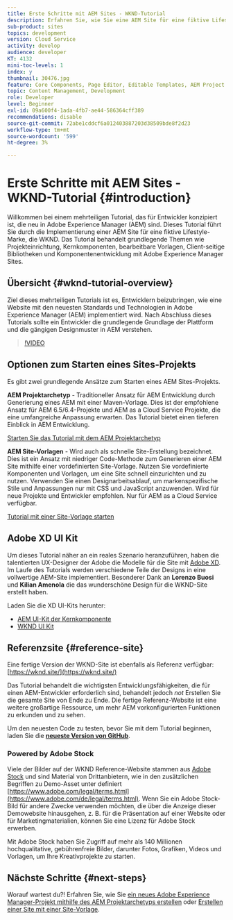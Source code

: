 ```yaml
---
title: Erste Schritte mit AEM Sites - WKND-Tutorial
description: Erfahren Sie, wie Sie eine AEM Site für eine fiktive Lifestyle-Marke namens WKND implementieren. Machen Sie sich mit grundlegenden Themen zu Experience Managern wie Projekteinrichtung, Maven-Archetypen, Kernkomponenten, bearbeitbaren Vorlagen, Client-Bibliotheken und Komponentenentwicklung vertraut.
sub-product: sites
topics: development
version: Cloud Service
activity: develop
audience: developer
KT: 4132
mini-toc-levels: 1
index: y
thumbnail: 30476.jpg
feature: Core Components, Page Editor, Editable Templates, AEM Project Archetype
topic: Content Management, Development
role: Developer
level: Beginner
exl-id: 09a600f4-1ada-4fb7-ae44-586364cff389
recommendations: disable
source-git-commit: 72abe1cddcf6a012403887203d38509bde8f2d23
workflow-type: tm+mt
source-wordcount: '599'
ht-degree: 3%

---
```


# Erste Schritte mit AEM Sites - WKND-Tutorial {#introduction}

Willkommen bei einem mehrteiligen Tutorial, das für Entwickler konzipiert ist, die neu in Adobe Experience Manager (AEM) sind. Dieses Tutorial führt Sie durch die Implementierung einer AEM Site für eine fiktive Lifestyle-Marke, die WKND. Das Tutorial behandelt grundlegende Themen wie Projekteinrichtung, Kernkomponenten, bearbeitbare Vorlagen, Client-seitige Bibliotheken und Komponentenentwicklung mit Adobe Experience Manager Sites.

## Übersicht {#wknd-tutorial-overview}

Ziel dieses mehrteiligen Tutorials ist es, Entwicklern beizubringen, wie eine Website mit den neuesten Standards und Technologien in Adobe Experience Manager (AEM) implementiert wird. Nach Abschluss dieses Tutorials sollte ein Entwickler die grundlegende Grundlage der Plattform und die gängigen Designmuster in AEM verstehen.

>[!VIDEO](https://video.tv.adobe.com/v/30476?quality=12&learn=on)

## Optionen zum Starten eines Sites-Projekts

Es gibt zwei grundlegende Ansätze zum Starten eines AEM Sites-Projekts.

**AEM Projektarchetyp** - Traditioneller Ansatz für AEM Entwicklung durch Generierung eines AEM mit einer Maven-Vorlage. Dies ist der empfohlene Ansatz für AEM 6.5/6.4-Projekte und AEM as a Cloud Service Projekte, die eine umfangreiche Anpassung erwarten. Das Tutorial bietet einen tieferen Einblick in AEM Entwicklung.

[Starten Sie das Tutorial mit dem AEM Projektarchetyp](./project-archetype/overview.md)

**AEM Site-Vorlagen** - Wird auch als schnelle Site-Erstellung bezeichnet. Dies ist ein Ansatz mit niedriger Code-Methode zum Generieren einer AEM Site mithilfe einer vordefinierten Site-Vorlage. Nutzen Sie vordefinierte Komponenten und Vorlagen, um eine Site schnell einzurichten und zu nutzen. Verwenden Sie einen Designarbeitsablauf, um markenspezifische Stile und Anpassungen nur mit CSS und JavaScript anzuwenden. Wird für neue Projekte und Entwickler empfohlen. Nur für AEM as a Cloud Service verfügbar.

[Tutorial mit einer Site-Vorlage starten](./site-template/create-site.md)

## Adobe XD UI Kit

Um dieses Tutorial näher an ein reales Szenario heranzuführen, haben die talentierten UX-Designer der Adobe die Modelle für die Site mit [Adobe XD](https://www.adobe.com/products/xd.html). Im Laufe des Tutorials werden verschiedene Teile der Designs in eine vollwertige AEM-Site implementiert. Besonderer Dank an **Lorenzo Buosi** und **Kilian Amenola** die das wunderschöne Design für die WKND-Site erstellt haben.

Laden Sie die XD UI-Kits herunter:

* [AEM UI-Kit der Kernkomponente](assets/overview/AEM-CoreComponents-UI-Kit.xd)
* [WKND UI Kit](https://github.com/adobe/aem-guides-wknd/releases/download/aem-guides-wknd-0.0.2/AEM_UI-kit-WKND.xd)

## Referenzsite {#reference-site}

Eine fertige Version der WKND-Site ist ebenfalls als Referenz verfügbar: [https://wknd.site/](https://wknd.site/)

Das Tutorial behandelt die wichtigsten Entwicklungsfähigkeiten, die für einen AEM-Entwickler erforderlich sind, behandelt jedoch *not* Erstellen Sie die gesamte Site von Ende zu Ende. Die fertige Referenz-Website ist eine weitere großartige Ressource, um mehr AEM vorkonfigurierten Funktionen zu erkunden und zu sehen.

Um den neuesten Code zu testen, bevor Sie mit dem Tutorial beginnen, laden Sie die **[neueste Version von GitHub](https://github.com/adobe/aem-guides-wknd/releases/latest)**.

### Powered by Adobe Stock

Viele der Bilder auf der WKND Reference-Website stammen aus [Adobe Stock](https://stock.adobe.com/de) und sind Material von Drittanbietern, wie in den zusätzlichen Begriffen zu Demo-Asset unter definiert [https://www.adobe.com/legal/terms.html](https://www.adobe.com/de/legal/terms.html). Wenn Sie ein Adobe Stock-Bild für andere Zwecke verwenden möchten, die über die Anzeige dieser Demowebsite hinausgehen, z. B. für die Präsentation auf einer Website oder für Marketingmaterialien, können Sie eine Lizenz für Adobe Stock erwerben.

Mit Adobe Stock haben Sie Zugriff auf mehr als 140 Millionen hochqualitative, gebührenfreie Bilder, darunter Fotos, Grafiken, Videos und Vorlagen, um Ihre Kreativprojekte zu starten.

## Nächste Schritte {#next-steps}

Worauf wartest du?! Erfahren Sie, wie Sie [ein neues Adobe Experience Manager-Projekt mithilfe des AEM Projektarchetyps erstellen](./project-archetype/overview.md) oder [Erstellen einer Site mit einer Site-Vorlage](./site-template/create-site.md).
